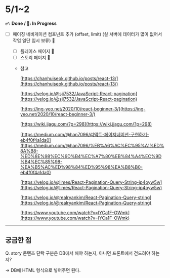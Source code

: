 # 5/1~2

**✅: Done / 💬: In Progress**

- [ ] 페이징 네비게이션 컴포넌트 추가 (offset, limit) (실 서버에 데이터가 많이 없어서 작업 일단 임시 보류) 💬

  - [ ] 플레이스 페이지 💬
  - [ ] 스토리 페이지 💬
  - 참고

    [https://chanhuiseok.github.io/posts/react-13/](https://chanhuiseok.github.io/posts/react-13/)

    [https://velog.io/@sji7532/JavaScript-React-pagination](https://velog.io/@sji7532/JavaScript-React-pagination)

    [https://ing-yeo.net/2020/10/react-beginner-3/](https://ing-yeo.net/2020/10/react-beginner-3/)

    [https://wiki.jjagu.com/?p=298](https://wiki.jjagu.com/?p=298)

    [https://medium.com/@han7096/리액트-페이지네이션-구현하기-eb4f0f4a1da0](https://medium.com/@han7096/%EB%A6%AC%EC%95%A1%ED%8A%B8-%ED%8E%98%EC%9D%B4%EC%A7%80%EB%84%A4%EC%9D%B4%EC%85%98-%EA%B5%AC%ED%98%84%ED%95%98%EA%B8%B0-eb4f0f4a1da0)

    [https://velog.io/@limes/React-Pagination-Query-String-ip4oyw5w](https://velog.io/@limes/React-Pagination-Query-String-ip4oyw5w)

    [https://velog.io/@realryankim/React-Pagination-Query-string](https://velog.io/@realryankim/React-Pagination-Query-string)

    [https://www.youtube.com/watch?v=IYCa1F-OWmk](https://www.youtube.com/watch?v=IYCa1F-OWmk)

---

## 궁금한 점

Q. story 콘텐츠 단락 구분은 DB에서 해야 하는지, 아니면 프론트에서 건드려야 하는지?

→ DB에 HTML 형식으로 넣어주면 된다.
